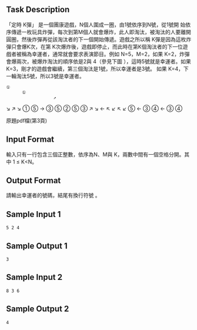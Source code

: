 ## Task Description

「定時 K彈」 是一個團康遊戲，N個人圍成一圈，由1號依序到N號，從1號開 始依序傳遞一枚玩具炸彈，每次到第M個人就會爆炸，此人即淘汰，被淘汰的人要離開圓圈，然後炸彈再從該淘汰者的下一個開始傳遞。遊戲之所以稱 K彈是因為這枚炸彈只會爆K次，在第 K次爆炸後，遊戲即停止，而此時在第K個淘汰者的下一位遊戲者被稱為幸運者，通常就會要求表演節目。例如 N=5，M=2，如果 K=2，炸彈會爆兩次，被爆炸淘汰的順序依是2與 4（參見下圖 ），這時5號就是幸運者。如果K=3，剛才的遊戲會繼續，第三個淘汰是1號，所以幸運者是3號。 如果 K=4，下一輪淘汰5號，所以3號是幸運者。

 

    ①
          ①
                      ↗
  ↘
      ↗
  ↘
      ①
    ⑤
→
③
⑤
      ②
  ⑤
      ③
  ↗
  ↘
  ←
  ↖
    ↙
    ↖
  ↙
    ⑤
←
③
          ④
←
③
        ④
                   

 

 

原題pdf檔(第3頁)

## Input Format

<p>輸入只有一行包含三個正整數，依序為N、M與 K，兩數中間有一個空格分開。其中 1 ≤ K&lt;N。</p>

## Output Format

<p>請輸出幸運者的號碼，結尾有換行符號 。</p>

## Sample Input 1

    5 2 4

## Sample Output 1

    3

## Sample Input 2

    8 3 6

## Sample Output 2

    4